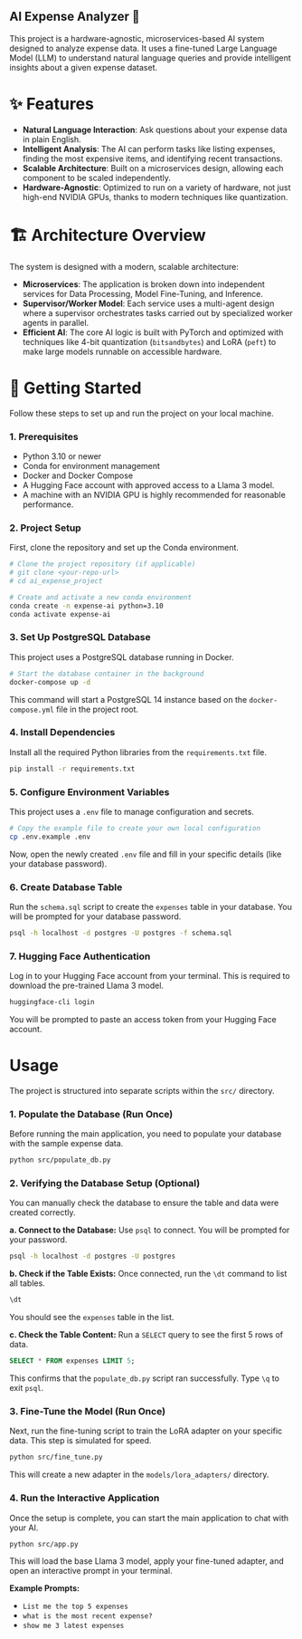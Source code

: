 
## AI Expense Analyzer 🤖

This project is a hardware-agnostic, microservices-based AI system designed to analyze expense data. It uses a fine-tuned Large Language Model (LLM) to understand natural language queries and provide intelligent insights about a given expense dataset.

# ✨ Features

* **Natural Language Interaction**: Ask questions about your expense data in plain English.
* **Intelligent Analysis**: The AI can perform tasks like listing expenses, finding the most expensive items, and identifying recent transactions.
* **Scalable Architecture**: Built on a microservices design, allowing each component to be scaled independently.
* **Hardware-Agnostic**: Optimized to run on a variety of hardware, not just high-end NVIDIA GPUs, thanks to modern techniques like quantization.

# 🏗️ Architecture Overview

The system is designed with a modern, scalable architecture:

* **Microservices**: The application is broken down into independent services for Data Processing, Model Fine-Tuning, and Inference.
* **Supervisor/Worker Model**: Each service uses a multi-agent design where a supervisor orchestrates tasks carried out by specialized worker agents in parallel.
* **Efficient AI**: The core AI logic is built with PyTorch and optimized with techniques like 4-bit quantization (`bitsandbytes`) and LoRA (`peft`) to make large models runnable on accessible hardware.

# 🚀 Getting Started

Follow these steps to set up and run the project on your local machine.

### 1. Prerequisites

* Python 3.10 or newer
* Conda for environment management
* Docker and Docker Compose
* A Hugging Face account with approved access to a Llama 3 model.
* A machine with an NVIDIA GPU is highly recommended for reasonable performance.

### 2. Project Setup

First, clone the repository and set up the Conda environment.

```bash
# Clone the project repository (if applicable)
# git clone <your-repo-url>
# cd ai_expense_project

# Create and activate a new conda environment
conda create -n expense-ai python=3.10
conda activate expense-ai
```

### 3. Set Up PostgreSQL Database

This project uses a PostgreSQL database running in Docker.

```bash
# Start the database container in the background
docker-compose up -d
```
This command will start a PostgreSQL 14 instance based on the `docker-compose.yml` file in the project root.

### 4. Install Dependencies

Install all the required Python libraries from the `requirements.txt` file.

```bash
pip install -r requirements.txt
```

### 5. Configure Environment Variables

This project uses a `.env` file to manage configuration and secrets.

```bash
# Copy the example file to create your own local configuration
cp .env.example .env
```
Now, open the newly created `.env` file and fill in your specific details (like your database password).

### 6. Create Database Table

Run the `schema.sql` script to create the `expenses` table in your database. You will be prompted for your database password.

```bash
psql -h localhost -d postgres -U postgres -f schema.sql
```

### 7. Hugging Face Authentication

Log in to your Hugging Face account from your terminal. This is required to download the pre-trained Llama 3 model.

```bash
huggingface-cli login
```
You will be prompted to paste an access token from your Hugging Face account.

# Usage

The project is structured into separate scripts within the `src/` directory.

### 1. Populate the Database (Run Once)

Before running the main application, you need to populate your database with the sample expense data.

```bash
python src/populate_db.py
```

### 2. Verifying the Database Setup (Optional)

You can manually check the database to ensure the table and data were created correctly.

**a. Connect to the Database:**
Use `psql` to connect. You will be prompted for your password.
```bash
psql -h localhost -d postgres -U postgres
```

**b. Check if the Table Exists:**
Once connected, run the `\dt` command to list all tables.
```sql
\dt
```
You should see the `expenses` table in the list.

**c. Check the Table Content:**
Run a `SELECT` query to see the first 5 rows of data.
```sql
SELECT * FROM expenses LIMIT 5;
```
This confirms that the `populate_db.py` script ran successfully. Type `\q` to exit `psql`.

### 3. Fine-Tune the Model (Run Once)

Next, run the fine-tuning script to train the LoRA adapter on your specific data. This step is simulated for speed.

```bash
python src/fine_tune.py
```
This will create a new adapter in the `models/lora_adapters/` directory.

### 4. Run the Interactive Application

Once the setup is complete, you can start the main application to chat with your AI.

```bash
python src/app.py
```
This will load the base Llama 3 model, apply your fine-tuned adapter, and open an interactive prompt in your terminal.

**Example Prompts:**

* `List me the top 5 expenses`
* `what is the most recent expense?`
* `show me 3 latest expenses`
```